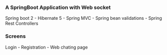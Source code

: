 ### A SpringBoot Application with Web socket

Spring boot 2 - Hibernate 5 - Spring MVC - Spring bean validations - Spring Rest Controllers


### Screens

Login - Registration - Web chating page



